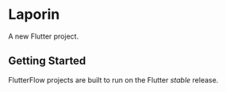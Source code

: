 # Laporin

A new Flutter project.

## Getting Started

FlutterFlow projects are built to run on the Flutter _stable_ release.
